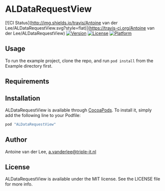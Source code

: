 # ALDataRequestView

[![CI Status](http://img.shields.io/travis/Antoine van der Lee/ALDataRequestView.svg?style=flat)](https://travis-ci.org/Antoine van der Lee/ALDataRequestView)
[![Version](https://img.shields.io/cocoapods/v/ALDataRequestView.svg?style=flat)](http://cocoapods.org/pods/ALDataRequestView)
[![License](https://img.shields.io/cocoapods/l/ALDataRequestView.svg?style=flat)](http://cocoapods.org/pods/ALDataRequestView)
[![Platform](https://img.shields.io/cocoapods/p/ALDataRequestView.svg?style=flat)](http://cocoapods.org/pods/ALDataRequestView)

## Usage

To run the example project, clone the repo, and run `pod install` from the Example directory first.

## Requirements

## Installation

ALDataRequestView is available through [CocoaPods](http://cocoapods.org). To install
it, simply add the following line to your Podfile:

```ruby
pod "ALDataRequestView"
```

## Author

Antoine van der Lee, a.vanderlee@triple-it.nl

## License

ALDataRequestView is available under the MIT license. See the LICENSE file for more info.
